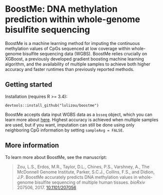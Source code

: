 # BoostMe: DNA methylation prediction within whole-genome bisulfite sequencing

BoostMe is a machine learning method for imputing the continuous methylation
values of CpGs sequenced at low coverage within whole-genome bisulfite
sequencing data (WGBS). BoostMe relies crucially on XGBoost, a previously
developed gradient boosting machine learning algorithm, and the availability of
multiple samples to achieve both higher accuracy and faster runtimes than
previously reported methods.

## Getting started
Installation (requires R >= 3.4):
```
devtools::install_github("lulizou/boostme")
```
BoostMe accepts data input WGBS data as a `bsseq` object, which you can learn more about [here](https://bioconductor.org/packages/release/bioc/html/bsseq.html). Highest accuracy is achieved when multiple samples are used, but if you want, imputation can still be done using only neighboring CpG information by setting `sampleAvg = FALSE`.


## More information

To learn more about BoostMe, see the manuscript:

> Zou, L.S., Erdos, M.R., Taylor, D.L., Chines, P.S., Varshney, A., The
> McDonnell Genome Institute, Parker, S.C.J., Collins, F.S., and Didion, J.P.
> BoostMe accurately predicts DNA methylation values in whole-genome bisulfite
> sequencing of multiple human tissues. *bioRxiv* 207506, 2017.
> [10.1101/207056](https://www.biorxiv.org/content/early/2018/01/12/207506)

